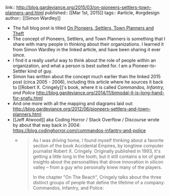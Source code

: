 link:: http://blog.gardeviance.org/2015/03/on-pioneers-settlers-town-planners-and.html
published:: [[Mar 1st, 2015]]
tags:: #article, #orgdesign
author:: [[Simon Wardley]]

- The full blog post is titled [On Pioneers, Settlers, Town Planners and Theft](http://blog.gardeviance.org/2015/03/on-pioneers-settlers-town-planners-and.html)
- The concept of Pioneers, Settlers, and Town Planners is something that I share with many people in thinking about their organizations. I learned it from Simon Wardley in the linked article, and have been sharing it ever since.
- I find it a really useful way to think about the role of people within an organization, and what a person is best suited for. I am a Pioneer-to-Settler kind of guy.
- Simon has written about the concept much earlier than the linked 2015 post (circa 2005 - 2006), including this article where he sources it back to [[Robert X. Cringely]]'s book, where it is called _Commandos, Infantry, and Police_ http://blog.gardeviance.org/2014/11/bimodal-it-is-long-hand-for-snafu.html
- And one more with all the mapping and diagrams laid out: http://blog.gardeviance.org/2012/06/pioneers-settlers-and-town-planners.html
- [[Jeff Atwood]] aka Coding Horror / Stack Overflow / Discourse wrote by about that way back in 2004: https://blog.codinghorror.com/commandos-infantry-and-police
	- > As I was driving home, I found myself thinking about a favorite section of the book Accidental Empires, by longtime computer journalist Robert X. Cringely. Originally published in 1993, it's getting a little long in the tooth, but it still contains a lot of great insights about the personalities that drove innovation in silicon valley – from a guy who personally knew many of the players.
	  >
	  >In the chapter "On The Beach", Cringely talks about the three distinct groups of people that define the lifetime of a company: Commandos, Infantry, and Police: